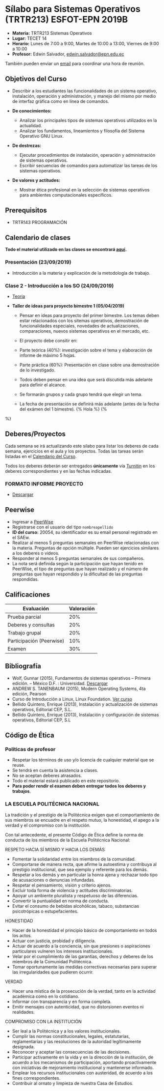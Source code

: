 # Sílabo para Sistemas Operativos (TRTR213) ESFOT-EPN 2019B

* **Materia:** TRTR213 Sistemas Operativos
* **Lugar:** TECET 14
* **Horario:**  Lunes de 7:00 a 9:00, Martes de 10:00 a 13:00, Viernes de 9:00 a 10:00
* **Profesor:** Edwin Salvador, [edwin.salvador@epn.edu.ec](mailto:edwin.salvador@epn.edu.ec)

También pueden enviar un [email](mailto:edwin.salvador@epn.edu.ec) para coordinar una hora de reunión.

## Objetivos del Curso

* Describir a los estudiantes las funcionalidades de un sistema operativo, instalación, operación y administración, y manejo del mismo por medio de interfaz gráfica como en línea de comandos.

* **De conocimientos:**
   * Analizar los principales tipos de sistemas operativos utilizados en la actualidad.
   * Analizar los fundamentos, lineamientos y filosofía del Sistema Operativo GNU Linux.
* **De destrezas:**
   * Ejecutar procedimientos de instalación, operación y administración de sistemas operativos.
   * Escribir secuencias de comandos para automatizar las tareas de los sistemas operativos.			
*  **De valores y actitudes:**
   * Mostrar ética profesional en la selección de sistemas operativos para ambientes computacionales específicos.					

## Prerequisitos

* TRTR143 PROGRAMACIÓN

## Calendario de clases

**Todo el material utilizado en las clases se encontrará [aquí](https://github.com/trtr213-sistemas-operativos).**

### Presentación (23/09/2019)
  * Introducción a la materia y explicación de la metodología de trabajo.

### Clase 2 - Introducción a los SO (24/09/2019)
  * [Teoria](https://epnecuador-my.sharepoint.com/:f:/g/personal/edwin_salvador_epn_edu_ec/Ep2HYk6awatDhWYE18_xwukB66cqot1RRWU5wZJBEPcfbA?e=M0TyhH)

  * **Taller de ideas para proyecto bimestre 1 (05/04/2019)**
    * Pensar en ideas para proyecto del primer bimestre. Los temas deben estar relacionados con los sitemas operativos, demostración de funcionalidades especiales, novedades de actualizaciones, comparaciones, nuevos sistemas operativos en el mercado, etc.
    
    * El proyecto debe consitir en:
     * Parte teórica (40%): investigación sobre el tema y elaboración de informe de máximo 5 hojas.
     * Parte práctica (60%): Presentación en clase sobre una demostración de lo investigado.
     * Todos deben pensar en una idea que será discutida más adelante para definir el alcance.
     * Se formarán grupos y cada grupo tendrá que elegir un tema.
     * La fecha de presentación se definirá más adelante (antes de la fecha del exámen del 1 bimestre).
{% Hola %}
{% 
<!---
### Clase 3 - Introducción a los procesos (08/04/2019)
  * [Teoría](https://epnecuador-my.sharepoint.com/:b:/g/personal/edwin_salvador_epn_edu_ec/EbXvkIQDJSBPt7ciNWY09TkBVuI7U10-SqdRTVLH8GfCug?e=Fhn4gU)
  
### Clase 4 - Preguntas Windows 10 (09/04/2019)
  * [Descargar preguntas](https://epnecuador-my.sharepoint.com/:b:/g/personal/edwin_salvador_epn_edu_ec/EUPOB1zyFu1Ahub02DmLgpcBeQzrHkzrLRzuZ0JGJSGfFQ?e=jknlN1)
  * Entregar vía Turnitin. Revisar el correo de Turnitin que debe haber llegado a sus correos personales. Hacer clic en "Generar clave", ingresar su correo personal y sus **DOS APELLIDOS**. Subir el documento con las preguntas respondidas en formato PDF.
  * Las preguntas deben incluir las definiciones o conceptos e incluir la lista de pasos y capturas de pantalla en caso de ser necesario.
  * Por ahora será mayormente investigación de las preguntas, la siguiente clase se realizará el proceso de instalación de VirtualBox y Windows 10.
  * **Pedir el instalador de VirtualBox y el ISO de Windows 10 al auxiliar de laboratorio en la Marcelo Dávila** La siguiente clase **TODOS** deben tener ambos instaladores en la memoria flash para poder proceder con la clase.

### Clase 5 - Instalación y configuración de Windows 10 (15/04/2019)
  * Instalar VirtualBox
  * Crear una máquina virtual
  * Instalar W10
  * Realizar informe del proceso con capturas de pantalla y subir en el Turnitin
  
### Clase 6 - Taller de preguntas de Windows 10 (16/04/2019)
  * [Descargar taller](https://epnecuador-my.sharepoint.com/:b:/g/personal/edwin_salvador_epn_edu_ec/EYNmdWUcFMpJlAmg7BdHtJkBKyOM0kKegTSVBx7-sH89Hg?e=t5opIq)
  * Entregar en el Turnitin
  
### Clase 7 - Estados de procesos (22/04/2019)
  * [Teoría](https://epnecuador-my.sharepoint.com/:b:/g/personal/edwin_salvador_epn_edu_ec/Eftkg7iK8k1NmZE12ctHQroBmE616wxEX8bNYN9Omwarhw?e=0PV7bd)
  
### Clase 8 - Sistemas Operativos clásicos
  * Investigar sobre los siguientes sistemas operativos:
    * Windows 1.01 [Emulador](https://classicreload.com/Windows-1-01.html)
    * PC DOS 5 [Emulador](http://jamesfriend.com.au/pce-js/ibmpc-games/)
    * Windows 3.1 [Emulador](https://classicreload.com/win3x-windows-31.html)
    * Windows 95: [Emulador](https://win95.ajf.me/win95.html)
    * Macintosh Clásico versión 7.0.1 [Emulador](https://jamesfriend.com.au/pce-js/)
    * Macintosh Plus [Emulador](https://jamesfriend.com.au/pce-js/pce-js-apps/)
    * Mac OS X 10.7 [Emulador](http://www.alessioatzeni.com/mac-osx-lion-css3/)
    * AmigaOS 1.2 [Emulador](http://pnacl-amiga-emulator.appspot.com/)
  * Entregar informe con la siguiente información de cada SO:
    * Fabricante
    * Año de lanzamiento
    * Tipo de núcleo
    * Versión anterior: mejoras de esta versión
    * Versión siguiente: mejoras de la nueva versión con respecto a esta
    * Requerimientos mínimos
    * Versión actual del sistema operativo
  * Entregar via Turnitin
  
### Clase 9 - Hilos
  * [Teoría](https://epnecuador-my.sharepoint.com/:b:/g/personal/edwin_salvador_epn_edu_ec/Eftkg7iK8k1NmZE12ctHQroBmE616wxEX8bNYN9Omwarhw?e=0PV7bd)
  
### Clase 10 - Comandos en Windows
  * [Descargar taller](https://epnecuador-my.sharepoint.com/:b:/g/personal/edwin_salvador_epn_edu_ec/EcIsn3RQ8CJNgZpIm4sXtnAB-l242CC2Ydb6F_jS8koJgw?e=iegofF)
  
### Clase 11 - Prueba

### Clase 12 - Instalación Ubuntu
  * [Descargar taller](https://epnecuador-my.sharepoint.com/:b:/g/personal/edwin_salvador_epn_edu_ec/EQ1O0Vrbq99MgvYWtn2w49EBKw5ka8F1kgMGvow1qmYNnA?e=ba3gPv)
  
### Clase 13 - Concurrencia de procesos
  * [Descargar](https://epnecuador-my.sharepoint.com/:b:/g/personal/edwin_salvador_epn_edu_ec/EesM06NOVbJEjMkDc2v_LnYB1muG92S1_QA2n3hv1CvBWQ?e=aVq5iA)

### Clase 14 - Introducción a comandos Linux
  * [Descargar taller](https://epnecuador-my.sharepoint.com/:b:/g/personal/edwin_salvador_epn_edu_ec/Ea_eNicVqUJCsm-XiMF4BHUBWS5doawuJD10DCmTJC9RoA?e=POadGn)
  * [Comandos interesantes en la terminal](https://www.makeuseof.com/tag/x-quirky-linux-commands-need-know-will-love/)
  * [Comandos que no se deben correr](https://www.makeuseof.com/tag/9-lethal-linux-commands-never-run/) o se deben correr con precaución 

### Clase 15 - Interbloqueos
  * [Descargar](https://epnecuador-my.sharepoint.com/:b:/g/personal/edwin_salvador_epn_edu_ec/EesM06NOVbJEjMkDc2v_LnYB1muG92S1_QA2n3hv1CvBWQ?e=aVq5iA)
  
### Clase 16 - Ejercicios comandos Linux
  * [Guía práctica de Linux](https://epnecuador-my.sharepoint.com/:b:/g/personal/edwin_salvador_epn_edu_ec/EaF14wKBHOBBtFpiUKfgxe8BxKCY0o96y_ORQX98HRiUJQ?e=aBG1Nf) Este documento se irá trabajando en diferentes clases a medida que se vaya avanzando en los temas de la terminal de Linux.  

### Clase 17 - Examen

### Clase 18 - Presentaciones

### Clase 19 - Presentaciones

### Clase 20 - SUBSISTEMA LINUX DE WINDOWS 10 (WSL)
  * **SUBSISTEMA LINUX DE WINDOWS 10 (WSL)**
    * ¿Qué es?
    * ¿Desde cuando está disponible?
    * ¿Porqué Microsoft incluyó esta característica en Windows?
    * ¿Qué problemas ha tenido el WSL y como los ha solucionado Microsoft?
    * ¿De que manera mejorará en las siguientes actualizaciones?
    * ¿Qué distribuciones de Linux puedo instalar?
    * Pasos para activar esta característica

### Clase 21 - Planificador de Procesos
  * [Planificador de procesos](https://epnecuador-my.sharepoint.com/:b:/g/personal/edwin_salvador_epn_edu_ec/ET7HTNQFeP5KsBsFfwsKxZkBdSIgRV-63Q8OeyOHo24JZw?e=LROmQs)
  * [Práctica Redirección de E/S y Tuberias](https://epnecuador-my.sharepoint.com/:b:/g/personal/edwin_salvador_epn_edu_ec/EUPCVq17Y9ZPvmRQC9oHTHkBPKYSjafL-51YIVdsJ22sHA?e=NgEG25)
  * Deber - Sistemas Operativos de 32 bits y 64 bits - Subir al Turnitin - Presentación siguiente clase
    * ¿Qué determina si una computadora es de 32 bits o de 64 bits?
    * ¿Qué cantidad de RAM soporta un sistma de 32 bits y uno de 64 bits?
    * ¿En qué se diferencia un Windows de 32 bits y uno de 64 bits (Program Files)?
    * ¿Diferencia entre programas de 32 bits y 64 bits - compatibilidad de programas?
    * ¿Cómo determinar si la versión de Windows es de 32 bits o de 64 bits?
    * ¿Cómo se puede pasar de un sistema de 32 bits a uno de 64 bits?
    * ¿Los sistemas operativos pueden limitar la cantidad de RAM que se puede instalar?
    * ¿Cuánta RAM soporta Windows en las versiones Home, Pro, Education, etc?

### Clase 22 - Redirección de E/S y Tuberias
  * Práctica. Redirección de E/S y Tuberias.
  
### Clase 23 - Gestión de memoria
  * [Gestión de memoria](https://epnecuador-my.sharepoint.com/:b:/g/personal/edwin_salvador_epn_edu_ec/Eb4L5C6DAftCp7XOso8byYwBBq3OnCpgfJ8KTLmayuvXzA?e=gMPpbv)
  * Práctica. [Comandos para gestión de procesos en Linux.](https://epnecuador-my.sharepoint.com/:b:/g/personal/edwin_salvador_epn_edu_ec/EQ9sELw574RLnj426nyRy1wBElwepiYL-JH2xqXtECrq9A?e=L1xovg)

### Clase 24 - Práctica Comandos Linux.
  * Trabajar en archivos de 100 comandos Linux.
  * **Consulta. Actualización Windows 10 (1903)**
    * ¿Qué es el Windows Insider, como suscribirse, que ventajas tiene?
    * ¿Cómo descargo la actualización 1903 de W10?
    * ¿Como activar el Light Theme de W10
    * ¿Qué el almacenamiento reservado que maneja W10?
    * ¿Como se activa el Windows Sandbox y para que sirve?
    * ¿Como funciona las actualaciones de W10 que novedades tienen, como puede retrasarlas?
    * ¿En que consiste el cambio de búsqueda separada con Cortana?
    * ¿Como activar la búsqueda mejorada, en que consiste, ventajas?
    * ¿Como puedo personalizar el cursor?
    * ¿Cambios en el Administrador de tareas?
    * ¿Cambios o mejoras en Windows Emoji?
    * ¿Como puedo sincronizar el reloj de la computador con los servidores de Microsoft?
    * ¿Cambios en la herramienta Recortes (Snapshot), acccesos con el teclado?
    * ¿Cuál es el nuevo acceso a las configuraciones de IP?
    * ¿Mejoras en el explorador de archivos?
    
 ### Clase 25 - Gestión de Usuarios
   * [Práctica](https://epnecuador-my.sharepoint.com/:b:/g/personal/edwin_salvador_epn_edu_ec/EXJZ_91EknVCmtmmJZRk8OYB12t2jV1jxeIlftlqaJK6Nw?e=dYjShA)
  * **Temas de proyectos finales**
   1. Instalación de doble booteo con Windows y Linux desde un USB
   1. Herramientas para partición de discos en Windows y Linux
   1. Herramientas para clonación de discos en Windows y Linux
   1. Herramientas de control y acceso remoto en Windows y Linux
   1. Sistema de respaldo y restauración en Windows y Linux
   1. Soluciones a problemas comunes en Windows y Linux
   1. Debian vs RedHat y Ubuntu vs Fedora
    
 ### Clase 26 - Gestion de permisos   
   * [Práctica](https://epnecuador-my.sharepoint.com/:b:/g/personal/edwin_salvador_epn_edu_ec/EQf6xspisTtFj4t4u2MCx5YBBgsDiE5erje2ia5Hlq5REw?e=ZztB1D)
   * Grupo 1 - 3. Herramientas para clonación de discos en Windows y Linux
      * CANTUÑA OÑA RAUL IVAN
      * BURBANO LASSO JOHAN SEBASTIAN
      * ESCOBAR LEON ANDRES ALEJANDRO
      * SALAZAR ROBAYO BYRON EDUARDO	
   * Grupo 2 - 6. Soluciones a problemas comunes en Windows y Linux
     * PITACUAR SORIA PABLO EDUARDO
     * TIXI ALULEMA LUIS RENE
     * MALDONADO SIMBAÑA NIPSON FREDDY	
   * Grupo 3 - 5. Sistema de respaldo y restauración en Windows y Linux
     * INCERRI PINTO JUNIEL SEBASTIAN
     * LUDEÑA ROSERO LIZBETH MISHELL
     * SIMBA MERA JHON SEBASTIAN
   * Grupo 4 - 2. Herramientas para partición de discos en Windows y Linux
     * VARGAS COFRE CARLOS EDUARDO
     * SOLEDISPA PILLAJO VICTOR XAVIER
     * ZURITA MALDONADO ISRAEL ALEXANDER	
  * Grupo 5 - 7. Debian vs RedHat y Ubuntu vs Fedora
    * QUINTANILLA ARMIJO JOEL ALEXIS
    * PILATUÑA COLLAGUAZO MAURICIO DAVID
    * COLLAGUAZO VASQUEZ ERICK ARIEL	
  * Grupo 6 - 4. Herramientas de control y acceso remoto en Windows y Linux
    * VELASTEGUI DUEÑAS CARLOS ANDRES
    * SANCHEZ LEON MICHAEL ALEJANDRO
  * Grupo 7 - 1. Instalación de doble booteo con Windows y Linux desde un USB
    * PROAÑO GUERRERO CESAR ANDRES
    * CALDERON FERNANDEZ ARIEL ESTEBAN
    * RIVERA CAMPOVERDE JESSENIA PATRICIA
    
 ### Clase 27 - Prueba

 ### Clase 28 - 
 
 ### Clase 29 - Ubuntu Server
   * [Configuración inicial Ubuntu server](https://epnecuador-my.sharepoint.com/:b:/g/personal/edwin_salvador_epn_edu_ec/EQXI2SERHXJDmg5_cosbXVcBIyChDQo41YT3jzTLrVrZyA?e=KAsND9)
   * [Instalar LAMP](https://epnecuador-my.sharepoint.com/:b:/g/personal/edwin_salvador_epn_edu_ec/ERQ7KfbyVDdKl5XTuGCOeCwBxqYGcBhBQcQDZah3IsMZhg?e=Qbv7bq)
   * [Guía Bash](https://epnecuador-my.sharepoint.com/:b:/g/personal/edwin_salvador_epn_edu_ec/EViCK2IyKaJCr_LtNtVynOYBSWHdVLs25BP4F7nTESC7xQ?e=teM0rD)
   
 ### Clase 30 - 
   * [Guía de comando SCP](http://www.hypexr.org/linux_scp_help.php)
   * **Entrega de 100 comandos Linux martes 16 julio**
   
   
## Respuesta a pregunta 71 de los 100 comandos Linux
  * `find  . -type f -user pedro -iregex ".*[0-9].*" -exec cp {} DIRECTORIO_DESTINO \;`
  
  
### Ejercicios de Repaso
  [Descargar](https://epnecuador-my.sharepoint.com/:b:/g/personal/edwin_salvador_epn_edu_ec/EdYLmQJZ5UdLovtnIgfikw8Bfo_m58tdWUDMiy3G34JpWQ?e=hjAZ9f)


### Examen
  [Ver examen](https://forms.gle/cpJXEyVaVLRySfZUA)
  
## EXAMEN FINAL
  [Ver examen final](https://forms.gle/8NJrfwd2emkRwdmMA)



---> %}

## Deberes/Proyectos

Cada semana se irá actualizando este sílabo para listar los deberes de cada semana, ejercicios en el aula y los proyectos.
Todas las tareas serán listadas en el [Calendario del Curso](#calendario).


Todos los deberes deberán ser entregados **únicamente** vía [Turnitin](https://www.turnitin.com) en los deberes correspondientes y en las fechas indicadas.

### FORMATO INFORME PROYECTO
  * [Descargar](https://epnecuador-my.sharepoint.com/:f:/g/personal/edwin_salvador_epn_edu_ec/EpsmLn-ooU5PukrcQDc8ZzoBsCs5oYEz9GZYA1l67sgpWA?e=qKg4Ow)

## Peerwise

* Ingresar a [PeerWise](https://peerwise.cs.auckland.ac.nz)
* Registrarse con el usuario del tipo `nombreapellido`
* **ID del curso:** 20054, su identificador es su email personal registrado en el SAEw.
* Realizar al menos 5 preguntas semanales en PeerWise relacionadas con la materia. Preguntas de opción múltiple. Pueden ser ejercicios similares a los deberes o videos.
* Responder al menos 5 preguntas semanales de sus compañeros.
* La nota será definida según la participación que hayan tenido en PeerWise, el tipo de preguntas que hayan realizado y el número de preguntas que hayan respondido y la dificultad de las preguntas respondidas.

## Calificaciones

| Evaluación              | Valoración |
| ----------------------  | ---------- |
| Prueba parcial          | 20%        |
| Deberes y consultas     | 20%        |
| Trabajo grupal          | 20%        |
| Participación (Peerwise)| 10%        |
| Examen                  | 30%        |

## Bibliografía
* Wolf, Gunnar (2015), Fundamentos de sistemas operativos – Primera edición. – México D.F. : Universidad. [Descargar](http://sistop.org/pdf/sistemas_operativos.pdf)
* ANDREW S. TANENBAUM (2015), Modern Operating Systems, 4ta edición, Pearson
* Curso de Introducción a Linux, Linux Foundation. [Ver curso](https://courses.edx.org/courses/course-v1:LinuxFoundationX+LFS101x+1T2016/info)
* Bellido Quintero, Enrique (2013), Instalación y actualización de sistemas operativos, Editorial CEP, S.L.
* Bellido Quintero, Enrique (2013), Instalación y configuración de sistemas operativos, Editorial CEP, S.L

## Código de Ética

### Políticas de profesor

* Respetar los términos de uso y/o licencia de cualquier material que se reuse.
* Se tendrá en cuenta la asistencia a clases.
* No se aceptan deberes atrasados.
* Todo el material estará publicado en este repositorio.
* **Para poder rendir el examen deben entregar todos los deberes y trabajos**.

### LA ESCUELA POLITÉCNICA NACIONAL

La tradición y el prestigio de la Politécnica exigen que el comportamiento de sus miembros se encuadre en el respeto mutuo, la honestidad, el apego a la verdad y el compromiso con la institución.

Con tal antecedente, el presente Código de Ética define la norma de conducta de los miembros de la Escuela Politécnica Nacional:

RESPETO HACIA SÍ MISMO Y HACIA LOS DEMÁS
* Fomentar la solidaridad entre los miembros de la comunidad.
* Comportarse de manera recta, que afirme la autoestima y contribuya al prestigio institucional, que sea ejemplo y referente para los demás.
* Respetar a los demás y en particular la honra ajena y rechazar todo tipo de acusaciones o denuncias infundadas.
* Respetar el pensamiento, visión y criterio ajenos.
* Excluir toda forma de violencia y actitudes discriminatorias.
* Apoyar un ambiente pluralista y respetuoso de las diferencias.
* Convertir la puntualidad en norma de conducta.
* Evitar el consumo de bebidas alcohólicas, tabaco, substancias psicotrópicas o estupefacientes.

HONESTIDAD
* Hacer de la honestidad el principio básico de comportamiento en todos los actos.
* Actuar con justicia, probidad y diligencia.
* Actuar de acuerdo a la conciencia, sin que presiones o aspiraciones particulares vulneren los intereses institucionales.
* Velar por el cumplimiento de las garantías, derechos y deberes de los miembros de la Comunidad Politécnica.
* Tomar oportunamente las medidas correctivas necesarias para superar las irregularidades que pudieren ocurrir.

VERDAD
* Hacer una mística de la prosecución de la verdad, tanto en la actividad académica como en lo cotidiano.
* Informar con transparencia y en forma completa.
* Emitir mensajes con autenticidad, que no distorsionen eventos ni realidades.

COMPROMISO CON LA INSTITUCIÓN
* Ser leal a la Politécnica y a los valores institucionales.
* Cumplir las normas constitucionales, legales, estatutarias, reglamentarias y las resoluciones de la autoridad legítimamente designada.
* Reconocer y aceptar las consecuencias de las decisiones.
* Participar activamente en la vida y en la dirección de la institución, de acuerdo a los mecanismos de participación, aportando proactivamente con iniciativas de mejoramiento institucional y mantenerse informado.
* Emplear los recursos institucionales con austeridad, de acuerdo a los fines correspondientes.
* Contribuir al ornato y limpieza de nuestra Casa de Estudios. 
